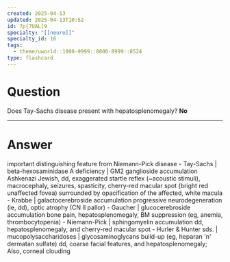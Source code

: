 ```yaml
---
created: 2025-04-13
updated: 2025-04-13T10:52
id: 7p{7UAL[9
specialty: "[[neuro]]"
specialty_id: 16
tags:
  - theme/uworld::1000-9999::8000-8999::8524
type: flashcard
---
```


# Question
Does Tay-Sachs disease present with hepatosplenomegaly?    **No**

---

# Answer
important distinguishing feature from Niemann-Pick disease   - Tay-Sachs | beta-hexosaminidase A deficiency | GM2 ganglioside accumulation Ashkenazi Jewish, dd, exaggerated startle reflex (~acoustic stimuli), macrocephaly, seizures, spasticity, cherry-red macular spot (bright red unaffected fovea) surrounded by opacification of the affected, white macula  - Krabbe | galactocerebroside accumulation progressive neurodegeneration (ie, dd), optic atrophy (CN II pallor)  - Gaucher | glucocerebroside accumulation bone pain, hepatosplenomegaly, BM suppression (eg, anemia, thrombocytopenia)  - Niemann-Pick | sphingomyelin accumulation dd, hepatosplenomegaly, and cherry-red macular spot  - Hurler & Hunter sds. | mucopolysaccharidoses | glycosaminoglycans build-up (eg, heparan 'n' dermatan sulfate) dd, coarse facial features, and hepatosplenomegaly; Also, corneal clouding
